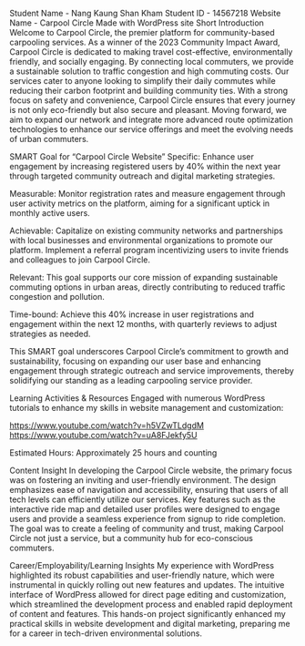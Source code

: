 Student Name - Nang Kaung Shan Kham
Student ID - 14567218
Website Name - Carpool Circle
Made with WordPress site
Short Introduction
Welcome to Carpool Circle, the premier platform for community-based carpooling services. As a winner of the 2023 Community Impact Award, Carpool Circle is dedicated to making travel cost-effective, environmentally friendly, and socially engaging. By connecting local commuters, we provide a sustainable solution to traffic congestion and high commuting costs. Our services cater to anyone looking to simplify their daily commutes while reducing their carbon footprint and building community ties. With a strong focus on safety and convenience, Carpool Circle ensures that every journey is not only eco-friendly but also secure and pleasant. Moving forward, we aim to expand our network and integrate more advanced route optimization technologies to enhance our service offerings and meet the evolving needs of urban commuters.

SMART Goal for “Carpool Circle Website”
Specific:
Enhance user engagement by increasing registered users by 40% within the next year through targeted community outreach and digital marketing strategies.

Measurable:
Monitor registration rates and measure engagement through user activity metrics on the platform, aiming for a significant uptick in monthly active users.

Achievable:
Capitalize on existing community networks and partnerships with local businesses and environmental organizations to promote our platform. Implement a referral program incentivizing users to invite friends and colleagues to join Carpool Circle.

Relevant:
This goal supports our core mission of expanding sustainable commuting options in urban areas, directly contributing to reduced traffic congestion and pollution.

Time-bound:
Achieve this 40% increase in user registrations and engagement within the next 12 months, with quarterly reviews to adjust strategies as needed.

This SMART goal underscores Carpool Circle’s commitment to growth and sustainability, focusing on expanding our user base and enhancing engagement through strategic outreach and service improvements, thereby solidifying our standing as a leading carpooling service provider.

Learning Activities & Resources
Engaged with numerous WordPress tutorials to enhance my skills in website management and customization:

https://www.youtube.com/watch?v=h5VZwTLdgdM
https://www.youtube.com/watch?v=uA8FJekfy5U

Estimated Hours:
Approximately 25 hours and counting

Content Insight
In developing the Carpool Circle website, the primary focus was on fostering an inviting and user-friendly environment. The design emphasizes ease of navigation and accessibility, ensuring that users of all tech levels can efficiently utilize our services. Key features such as the interactive ride map and detailed user profiles were designed to engage users and provide a seamless experience from signup to ride completion. The goal was to create a feeling of community and trust, making Carpool Circle not just a service, but a community hub for eco-conscious commuters.

Career/Employability/Learning Insights
My experience with WordPress highlighted its robust capabilities and user-friendly nature, which were instrumental in quickly rolling out new features and updates. The intuitive interface of WordPress allowed for direct page editing and customization, which streamlined the development process and enabled rapid deployment of content and features. This hands-on project significantly enhanced my practical skills in website development and digital marketing, preparing me for a career in tech-driven environmental solutions.